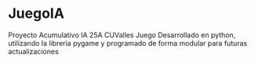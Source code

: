 # JuegoIA
Proyecto Acumulativo IA 25A CUValles
Juego Desarrollado en python, utilizando la libreria pygame y programado de forma modular para futuras actualizaciones
